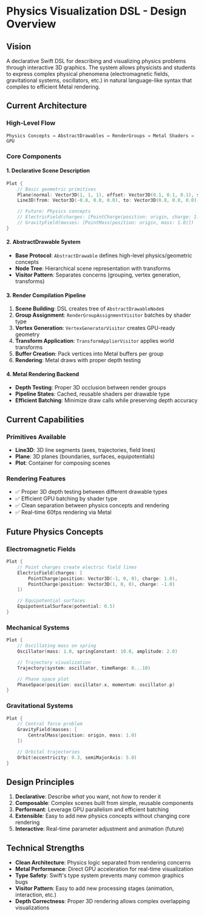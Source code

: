 # Physics Visualization DSL - Design Overview

## Vision
A declarative Swift DSL for describing and visualizing physics problems through interactive 3D graphics. The system allows physicists and students to express complex physical phenomena (electromagnetic fields, gravitational systems, oscillators, etc.) in natural language-like syntax that compiles to efficient Metal rendering.

## Current Architecture

### High-Level Flow
```
Physics Concepts → AbstractDrawables → RenderGroups → Metal Shaders → GPU
```

### Core Components

#### 1. Declarative Scene Description
```swift
Plot {
    // Basic geometric primitives
    Plane(normal: Vector3D(1, 1, 1), offset: Vector3D(0.1, 0.1, 0.1), size: 1)
    Line3D(from: Vector3D(-0.8, 0.0, 0.0), to: Vector3D(0.8, 0.0, 0.0))

    // Future: Physics concepts
    // ElectricField(charges: [PointCharge(position: origin, charge: 1.0)])
    // GravityField(masses: [PointMass(position: origin, mass: 1.0)])
}
```

#### 2. AbstractDrawable System
- **Base Protocol**: `AbstractDrawable` defines high-level physics/geometric concepts
- **Node Tree**: Hierarchical scene representation with transforms
- **Visitor Pattern**: Separates concerns (grouping, vertex generation, transforms)

#### 3. Render Compilation Pipeline
1. **Scene Building**: DSL creates tree of `AbstractDrawableNode`s
2. **Group Assignment**: `RenderGroupAssignmentVisitor` batches by shader type
3. **Vertex Generation**: `VertexGeneratorVisitor` creates GPU-ready geometry
4. **Transform Application**: `TransformApplierVisitor` applies world transforms
5. **Buffer Creation**: Pack vertices into Metal buffers per group
6. **Rendering**: Metal draws with proper depth testing

#### 4. Metal Rendering Backend
- **Depth Testing**: Proper 3D occlusion between render groups
- **Pipeline States**: Cached, reusable shaders per drawable type
- **Efficient Batching**: Minimize draw calls while preserving depth accuracy

## Current Capabilities

### Primitives Available
- **Line3D**: 3D line segments (axes, trajectories, field lines)
- **Plane**: 3D planes (boundaries, surfaces, equipotentials)
- **Plot**: Container for composing scenes

### Rendering Features
- ✅ Proper 3D depth testing between different drawable types
- ✅ Efficient GPU batching by shader type
- ✅ Clean separation between physics concepts and rendering
- ✅ Real-time 60fps rendering via Metal

## Future Physics Concepts

### Electromagnetic Fields
```swift
Plot {
    // Point charges create electric field lines
    ElectricField(charges: [
        PointCharge(position: Vector3D(-1, 0, 0), charge: 1.0),
        PointCharge(position: Vector3D(1, 0, 0), charge: -1.0)
    ])

    // Equipotential surfaces
    EquipotentialSurface(potential: 0.5)
}
```

### Mechanical Systems
```swift
Plot {
    // Oscillating mass on spring
    Oscillator(mass: 1.0, springConstant: 10.0, amplitude: 2.0)

    // Trajectory visualization
    Trajectory(system: oscillator, timeRange: 0...10)

    // Phase space plot
    PhaseSpace(position: oscillator.x, momentum: oscillator.p)
}
```

### Gravitational Systems
```swift
Plot {
    // Central force problem
    GravityField(masses: [
        CentralMass(position: origin, mass: 1.0)
    ])

    // Orbital trajectories
    Orbit(eccentricity: 0.3, semiMajorAxis: 5.0)
}
```

## Design Principles

1. **Declarative**: Describe *what* you want, not *how* to render it
2. **Composable**: Complex scenes built from simple, reusable components
3. **Performant**: Leverage GPU parallelism and efficient batching
4. **Extensible**: Easy to add new physics concepts without changing core rendering
5. **Interactive**: Real-time parameter adjustment and animation (future)

## Technical Strengths

- **Clean Architecture**: Physics logic separated from rendering concerns
- **Metal Performance**: Direct GPU acceleration for real-time visualization
- **Type Safety**: Swift's type system prevents many common graphics bugs
- **Visitor Pattern**: Easy to add new processing stages (animation, interaction, etc.)
- **Depth Correctness**: Proper 3D rendering allows complex overlapping visualizations